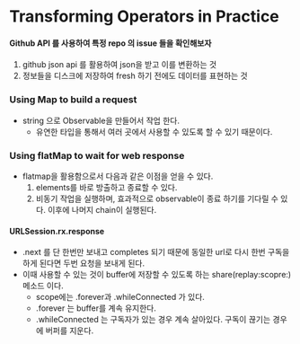 # Transforming Operators in Practice

#### Github API 를 사용하여 특정 repo 의 issue 들을 확인해보자

1. github json api 를 활용하여 json을 받고 이를 변환하는 것
2. 정보들을 디스크에 저장하여 fresh 하기 전에도 데이터를 표현하는 것

### Using Map to build a request

- string 으로 Observable을 만들어서 작업 한다. 
  - 유연한 타입을 통해서 여러 곳에서 사용할 수 있도록 할 수 있기 때문이다.

### Using flatMap to wait for web response

- flatmap을 활용함으로서 다음과 같은 이점을 얻을 수 있다.
  1. elements를 바로 방출하고 종료할 수 있다.
  2. 비동기 작업을 실행하며, 효과적으로 observable이 종료 하기를 기다릴 수 있다. 이후에 나머지 chain이 실행된다.



#### URLSession.rx.response

- .next 를 단 한번만 보내고 completes 되기 때문에 동일한 url로 다시 한번 구독을 하게 된다면 두번 요청을 보내게 된다.
- 이때 사용할 수 있는 것이 buffer에 저장할 수 있도록 하는 share(replay:scopre:) 메소드 이다.
  - scope에는 .forever과 .whileConnected 가 있다.
  - .forever 는 buffer를 계속 유지한다.
  - .whileConnected 는 구독자가 있는 경우 계속 살아있다. 구독이 끊기는 경우에 버퍼를 지운다.